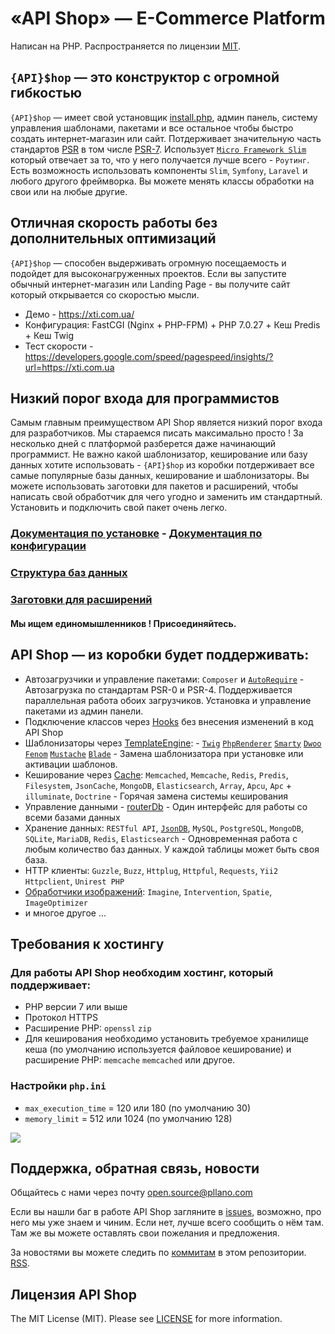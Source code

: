
# «API Shop» — E-Commerce Platform
Написан на PHP. Распространяется по лицензии [MIT](https://opensource.org/licenses/MIT).
## `{API}$hop` — это конструктор с огромной гибкостью
`{API}$hop` — имеет свой установщик [install.php](https://github.com/pllano/api-shop/blob/master/install.php), админ панель, систему управления шаблонами, пакетами и все остальное чтобы быстро создать интернет-магазин или сайт. Потдерживает значительную часть стандартов [PSR](https://www.php-fig.org/) в том числе [PSR-7](https://www.php-fig.org/psr/psr-7/). Использует [`Micro Framework Slim`](https://www.slimframework.com/) который отвечает за то, что у него получается лучше всего - `Роутинг`. Есть возможность использовать компоненты `Slim`, `Symfony`, `Laravel` и любого другого фреймворка. Вы можете менять классы обработки на свои или на любые другие.
## Отличная скорость работы без дополнительных оптимизаций
`{API}$hop` — способен выдерживать огромную посещаемость и подойдет для высоконагруженных проектов. Если вы запустите обычный интернет-магазин или Landing Page - вы получите сайт который открывается со скоростью мысли. 
- Демо - https://xti.com.ua/
- Конфигурация: FastCGI (Nginx + PHP-FPM) + PHP 7.0.27 + Кеш Predis + Кеш Twig
- Тест скорости - https://developers.google.com/speed/pagespeed/insights/?url=https://xti.com.ua
## Низкий порог входа для программистов
Самым главным преимуществом API Shop является низкий порог входа для разработчиков. Мы стараемся писать максимально просто ! За несколько дней с платформой разберется даже начинающий программист. Не важно какой шаблонизатор, кеширование или базу данных хотите использовать - `{API}$hop` из коробки потдерживает все самые популярные базы данных, кеширование и шаблонизаторы. Вы можете использовать заготовки для пакетов и расширений, чтобы написать свой обработчик для чего угодно и заменить им стандартный. Установить и подключить свой пакет очень легко.
### [Документация по установке](https://github.com/pllano/api-shop/blob/master/INSTALL.md) - [Документация по конфигурации](https://github.com/pllano/api-shop/blob/master/app/README.md)
### [Структура баз данных](https://github.com/pllano/structure-db)
### [Заготовки для расширений](https://github.com/pllano/skeleton-extensions)
#### Мы ищем единомышленников ! Присоединяйтесь.
## API Shop — из коробки будет поддерживать:
- Автозагрузчики и управление пакетами: `Composer` и [`AutoRequire`](https://github.com/pllano/auto-require) - Автозагрузка по стандартам PSR-0 и PSR-4. Поддерживается параллельная работа обоих загрузчиков. Установка и управление пакетами из админ панели.
- Подключение классов через [Hooks](https://github.com/pllano/hooks) без внесения изменений в код API Shop
- Шаблонизаторы через [TemplateEngine](https://github.com/pllano/template-engine): - [`Twig`](https://github.com/twigphp/Twig) [`PhpRenderer`](https://github.com/slimphp/PHP-View) [`Smarty`](https://github.com/smarty-php/smarty) [`Dwoo`](https://github.com/dwoo-project/dwoo) [`Fenom`](https://github.com/fenom-template/fenom)  [`Mustache`](https://github.com/bobthecow/mustache.php) [`Blade`](https://github.com/PhiloNL/Laravel-Blade) - Замена шаблонизатора при установке или активации шаблонов.
- Кеширование через [Cache](https://github.com/pllano/cache): `Memcached`, `Memcache`, `Redis`, `Predis`, `Filesystem`, `JsonCache`, `MongoDB`, `Elasticsearch`, `Array`, `Apcu`, `Apc` + `illuminate`, `Doctrine` - Горячая замена системы кеширования
- Управление данными - [routerDb](https://github.com/pllano/router-db) - Один интерфейс для работы со всеми базами данных
- Хранение данных: `RESTful API`, [`JsonDB`](https://github.com/pllano/json-db), `MySQL`, `PostgreSQL`, `MongoDB`, `SQLite`, `MariaDB`, `Redis`, `Elasticsearch` - Одновременная работа с любым количество баз данных. У каждой таблицы может быть своя база.
- HTTP клиенты: `Guzzle`, `Buzz`, `Httplug`, `Httpful`, `Requests`, `Yii2 Httpclient`, `Unirest PHP`
- [Обработчики изображений](https://github.com/pllano/router-image): `Imagine`, `Intervention`, `Spatie`, `ImageOptimizer`
- и многое другое ...
## Требования к хостингу
### Для работы API Shop необходим хостинг, который поддерживает:
- PHP версии 7 или выше
- Протокол HTTPS
- Расширение PHP: `openssl` `zip`
- Для кеширования необходимо установить требуемое хранилище кеша (по умолчанию используется файловое кеширование) и расширение PHP: `memcache` `memcached` или другое.
### Настройки `php.ini`
- `max_execution_time` = 120 или 180 (по умолчанию 30)
- `memory_limit` = 512 или 1024 (по умолчанию 128)

![](https://github.com/pllano/api-shop/blob/master/themes/templates/mini-mo/img/logo.png)

<a name="feedback"></a>
## Поддержка, обратная связь, новости

Общайтесь с нами через почту open.source@pllano.com

Если вы нашли баг в работе API Shop загляните в
[issues](https://github.com/pllano/api-shop/issues), возможно, про него мы уже знаем и
чиним. Если нет, лучше всего сообщить о нём там. Там же вы можете оставлять свои
пожелания и предложения.

За новостями вы можете следить по
[коммитам](https://github.com/pllano/api-shop/commits/master) в этом репозитории.
[RSS](https://github.com/pllano/api-shop/commits/master.atom).

Лицензия API Shop
-------

The MIT License (MIT). Please see [LICENSE](https://github.com/pllano/api-shop/blob/master/LICENSE) for more information.

